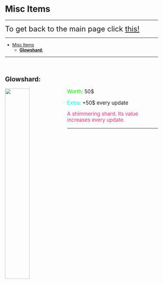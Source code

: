 # Misc Items

---

<font size="5">To get back to the main page click <a href="../DeltaBlox">this!</a></font>

---

- [Misc Items](#misc-items)
  - [**Glowshard**:](#glowshard)

---

&nbsp;

## **Glowshard**:

<img src="https://i.imgur.com/TAr5DTP.png" align="left" width="40%">

<div style="font-size:120%;">
  <p><span style="color:rgb(0,255,0);">Worth:</span> 50$ </p>
  <p><span style="color:rgb(0,255,255);">Extra:</span> +50$ every update </p>
</div>

<div style="font-size:120%;">
  <p><span style="color:rgb(251,53,119);">A shimmering shard. Its value increases every update.</span></p>
</div>

---

&nbsp;

&nbsp;

